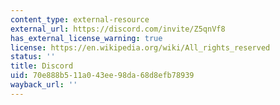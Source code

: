 ```yaml
---
content_type: external-resource
external_url: https://discord.com/invite/Z5qnVf8
has_external_license_warning: true
license: https://en.wikipedia.org/wiki/All_rights_reserved
status: ''
title: Discord
uid: 70e888b5-11a0-43ee-98da-68d8efb78939
wayback_url: ''
---
```

